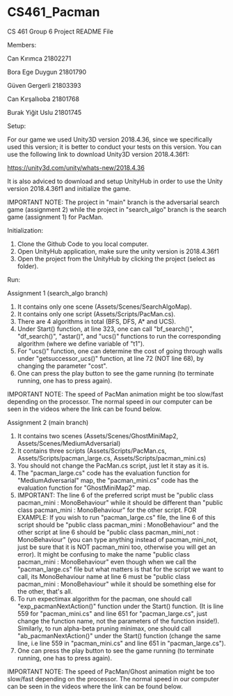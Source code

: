 # CS461_Pacman
CS 461 Group 6 Project README File

Members:

Can Kırımca 21802271

Bora Ege Duygun 21801790

Güven Gergerli 21803393

Can Kırşallıoba 21801768

Burak Yiğit Uslu 21801745


Setup:

For our game we used Unity3D version 2018.4.36, since we specifically used this version; it is better to conduct your tests on this version.
You can use the following link to download Unity3D version 2018.4.36f1:

https://unity3d.com/unity/whats-new/2018.4.36

It is also adviced to download and setup UnityHub in order to use the Unity version 2018.4.36f1 and initialize the game.


IMPORTANT NOTE: The project in "main" branch is the adversarial search game (assignment 2) while the project in "search_algo" branch is the search game (assignment 1) for PacMan.

Initialization:

1. Clone the Github Code to you local computer.
2. Open UnityHub application, make sure the unity version is 2018.4.36f1
3. Open the project from the UnityHub by clicking the project (select as folder).

Run:

Assignment 1 (search_algo branch)

1. It contains only one scene (Assets/Scenes/SearchAlgoMap).
2. It contains only one script (Assets/Scripts/PacMan.cs).
3. There are 4 algorithms in total (BFS, DFS, A* and UCS).
4. Under Start() function, at line 323, one can call "bf_search()", "df_search()", "astar()", and "ucs()" functions to run the corresponding algorithm (where we define variable of "t1").
5. For "ucs()" function, one can determine the cost of going through walls under "getsuccessor_ucs()" function, at line 72 (NOT line 68), by changing the parameter "cost".
6. One can press the play button to see the game running (to terminate running, one has to press again).

IMPORTANT NOTE: The speed of PacMan animation might be too slow/fast depending on the processor. The normal speed in our computer can be seen in the videos where the link can be found below.

Assignment 2 (main branch)

1. It contains two scenes (Assets/Scenes/GhostMiniMap2, Assets/Scenes/MediumAdversarial)
2. It contains three scripts (Assets/Scripts/PacMan.cs, Assets/Scripts/pacman_large.cs, Assets/Scripts/pacman_mini.cs)
3. You should not change the PacMan.cs script, just let it stay as it is.
4. The "pacman_large.cs" code has the evaluation function for "MediumAdversarial" map, the "pacman_mini.cs" code has the evaluation function for "GhostMiniMap2" map.
5. IMPORTANT: The line 6 of the preferred script must be "public class pacman_mini : MonoBehaviour" while it should be different than "public class pacman_mini : MonoBehaviour" for the other script. FOR EXAMPLE: If you wish to run "pacman_large.cs" file, the line 6 of this script should be "public class pacman_mini : MonoBehaviour" and the other script at line 6 should be "public class pacman_mini_not : MonoBehaviour" (you can type anything instead of pacman_mini_not, just be sure that it is NOT pacman_mini too, otherwise you will get an error). It might be confusing to make the name "public class pacman_mini : MonoBehaviour" even though when we call the "pacman_large.cs" file but what matters is that for the script we want to call, its MonoBehaviour name at line 6 must be "public class pacman_mini : MonoBehaviour" while it should be something else for the other, that's all.
7. To run expectimax algorithm for the pacman, one should call "exp_pacmanNextAction()" function under the Start() function. (It is line 559 for "pacman_mini.cs" and line 651 for "pacman_large.cs", just change the function name, not the parameters of the function inside!). Similarly, to run alpha-beta pruning minimax, one should call "ab_pacmanNextAction()" under the Start() function (change the same line, i.e line 559 in "pacman_mini.cs" and line 651 in "pacman_large.cs").
8. One can press the play button to see the game running (to terminate running, one has to press again).

IMPORTANT NOTE: The speed of PacMan/Ghost animation might be too slow/fast depending on the processor. The normal speed in our computer can be seen in the videos where the link can be found below.

